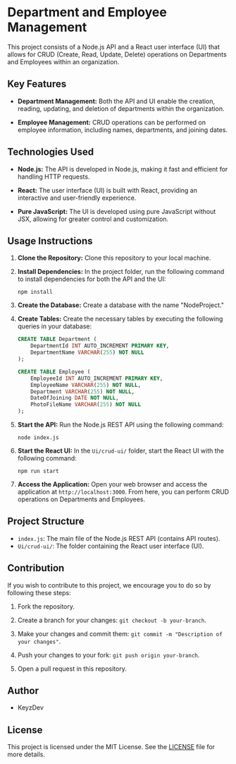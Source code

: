 # Department and Employee Management

This project consists of a Node.js API and a React user interface (UI) that allows for CRUD (Create, Read, Update, Delete) operations on Departments and Employees within an organization.

## Key Features

- **Department Management:** Both the API and UI enable the creation, reading, updating, and deletion of departments within the organization.

- **Employee Management:** CRUD operations can be performed on employee information, including names, departments, and joining dates.

## Technologies Used

- **Node.js:** The API is developed in Node.js, making it fast and efficient for handling HTTP requests.

- **React:** The user interface (UI) is built with React, providing an interactive and user-friendly experience.

- **Pure JavaScript:** The UI is developed using pure JavaScript without JSX, allowing for greater control and customization.

## Usage Instructions

1. **Clone the Repository:** Clone this repository to your local machine.

2. **Install Dependencies:** In the project folder, run the following command to install dependencies for both the API and the UI:

    ``` npm install ```

4. **Create the Database:** Create a database with the name "NodeProject."

5. **Create Tables:** Create the necessary tables by executing the following queries in your database:

    ```sql
    CREATE TABLE Department (
        DepartmentId INT AUTO_INCREMENT PRIMARY KEY,
        DepartmentName VARCHAR(255) NOT NULL
    );

    CREATE TABLE Employee (
        EmployeeId INT AUTO_INCREMENT PRIMARY KEY,
        EmployeeName VARCHAR(255) NOT NULL,
        Department VARCHAR(255) NOT NULL,
        DateOfJoining DATE NOT NULL,
        PhotoFileName VARCHAR(255) NOT NULL
    );
    ```

6. **Start the API:** Run the Node.js REST API using the following command:

    ``` node index.js ```

7. **Start the React UI:** In the `Ui/crud-ui/` folder, start the React UI with the following command:

    ``` npm run start ```

8. **Access the Application:** Open your web browser and access the application at `http://localhost:3000`. From here, you can perform CRUD operations on Departments and Employees.

## Project Structure

- `index.js`: The main file of the Node.js REST API (contains API routes).
- `Ui/crud-ui/`: The folder containing the React user interface (UI).

## Contribution

If you wish to contribute to this project, we encourage you to do so by following these steps:

1. Fork the repository.

2. Create a branch for your changes: `git checkout -b your-branch`.

3. Make your changes and commit them: `git commit -m "Description of your changes"`.

4. Push your changes to your fork: `git push origin your-branch`.

5. Open a pull request in this repository.

## Author

- KeyzDev

## License

This project is licensed under the MIT License. See the [LICENSE](LICENSE) file for more details.
